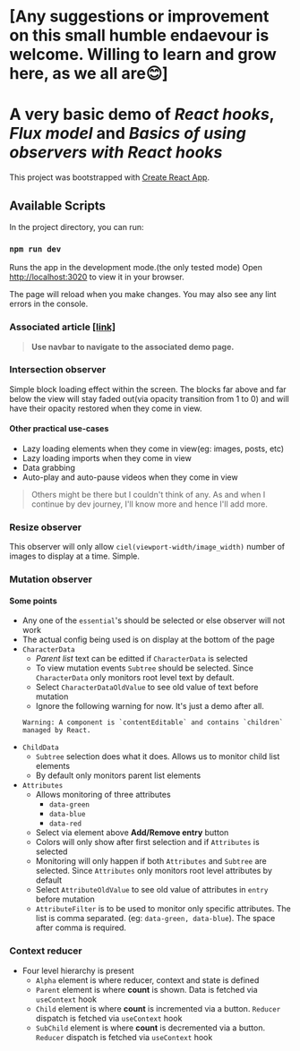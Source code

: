 # \[Any suggestions or improvement on this small humble endaevour is welcome. Willing to learn and grow here, as we all are😊\]

# A very basic demo of *React hooks*, *Flux model* and *Basics of using observers with React hooks*

This project was bootstrapped with [Create React App](https://github.com/facebook/create-react-app).

## Available Scripts

In the project directory, you can run:

### `npm run dev`

Runs the app in the development mode.(the only tested mode)
Open [http://localhost:3020](http://localhost:3020) to view it in your browser.

The page will reload when you make changes.
You may also see any lint errors in the console.

### Associated article [\[link\]](https://www.everrover.com/articles/observers-in-react-vbasic)

> **Use navbar to navigate to the associated demo page.**

### Intersection observer 

Simple block loading effect within the screen. 
The blocks far above and far below the view will stay faded out(via opacity transition from 1 to 0) and will have their opacity restored when they come in view. 

#### Other practical use-cases

- Lazy loading elements when they come in view(eg: images, posts, etc)
- Lazy loading imports when they come in view
- Data grabbing
- Auto-play and auto-pause videos when they come in view


> Others might be there but I couldn't think of any. As and when I continue by dev journey, I'll know more and hence I'll add more.

### Resize observer

This observer will only allow `ciel(viewport-width/image_width)` number of images to display at a time. Simple.

### Mutation observer

#### Some points
- Any one of the `essential`'s should be selected or else observer will not work
- The actual config being used is on display at the bottom of the page
- `CharacterData`
  - *Parent list* text can be editted if `CharacterData` is selected
  - To view mutation events `Subtree` should be selected. Since `CharacterData` only monitors root level text by default.
  - Select `CharacterDataOldValue` to see old value of text before mutation
  - Ignore the following warning for now. It's just a demo after all.
  ```
  Warning: A component is `contentEditable` and contains `children` managed by React.
  ```
- `ChildData`
  - `Subtree` selection does what it does. Allows us to monitor child list elements
  - By default only monitors parent list elements
- `Attributes`
  - Allows monitoring of three attributes
    - `data-green`
    - `data-blue`
    - `data-red`
  - Select via element above **Add/Remove entry** button
  - Colors will only show after first selection and if `Attributes` is selected
  - Monitoring will only happen if both `Attributes` and `Subtree` are selected. Since `Attributes` only monitors root level attributes by default
  - Select `AttributeOldValue` to see old value of attributes in `entry` before mutation
  - `AttributeFilter` is to be used to monitor only specific attributes. The list is comma separated. (eg: `data-green, data-blue`). The space after comma is required.

### Context reducer

- Four level hierarchy is present
  - `Alpha` element is where reducer, context and state is defined
  - `Parent` element is where **count** is shown. Data is fetched via `useContext` hook
  - `Child` element is where **count** is incremented via a button. `Reducer` dispatch is fetched via `useContext` hook
  - `SubChild` element is where **count** is decremented via a button. `Reducer` dispatch is fetched via `useContext` hook
